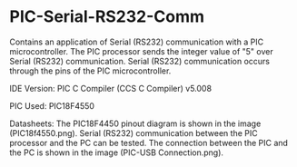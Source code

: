 # PIC-Serial-RS232-Comm
Contains an application of Serial (RS232) communication with a PIC microcontroller. The PIC processor sends the integer value of "5" over Serial (RS232) communication. 
Serial (RS232) communication occurs through the pins of the PIC microcontroller.

IDE Version: PIC C Compiler (CCS C Compiler) v5.008

PIC Used: PIC18F4550

Datasheets: The PIC18F4450 pinout diagram is shown in the image (PIC18f4550.png). Serial (RS232) communication between the PIC processor and the PC can be tested. 
The connection between the PIC and the PC is shown in the image (PIC-USB Connection.png).